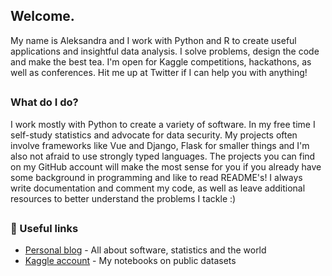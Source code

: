 <h2>Welcome.</h2>
<p>My name is Aleksandra and I work with Python and R to create useful applications and insightful data analysis. I solve problems, design the code and make the best tea. I'm open for Kaggle competitions, hackathons, as well as conferences. Hit me up at Twitter if I can help you with anything!</p>


<h2></h2>

### What do I do?
I work mostly with Python to create a variety of software. In my free time I self-study statistics and advocate for data security. My projects often involve frameworks like Vue and Django, Flask for smaller things and I'm also not afraid to use strongly typed languages. The projects you can find on my GitHub account will make the most sense for you if you already have some background in programming and like to read README's! I always write documentation and comment my code, as well as leave additional resources to better understand the problems I tackle :)

<h2></h2>

### 🌠 Useful links
- [Personal blog](https://www.bug-quete.com/) - All about software, statistics and the world
- [Kaggle account](https://www.kaggle.com/stellastella00) - My notebooks on public datasets
